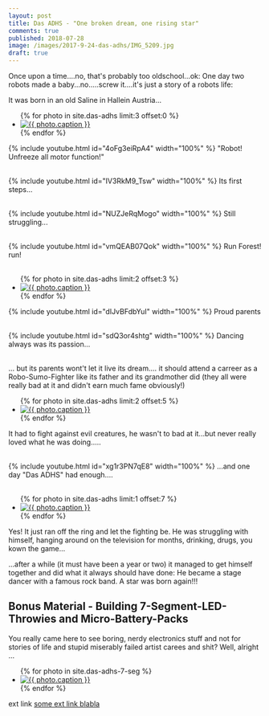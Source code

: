 ```yaml
---
layout: post
title: Das ADHS - "One broken dream, one rising star"
comments: true
published: 2018-07-28
image: /images/2017-9-24-das-adhs/IMG_5209.jpg
draft: true
---
```


Once upon a time....no, that's probably too oldschool...ok: One day two robots made a baby...no.....screw it....it's just a story of a robots life: 

It was born in an old Saline in Hallein Austria... 

<div class="photo-gallery-frame clearfix">
  <ul class="photo-gallery-list">
    {% for photo in site.das-adhs limit:3 offset:0 %}
    <li>
      <a href="{{ photo.url | prepend: site.baseurl }}" name="{{ photo.title }}">
        <img src="{{ photo.image-path|remove: ".jpg"| append: '-th'|append: ".jpg" }}" alt="{{ photo.caption }}" />
      </a>
    </li>
    {% endfor %}
  </ul>
</div>

<a name="videos 1"></a>

{% include youtube.html id="4oFg3eiRpA4" width="100%" %}
"Robot! Unfreeze all motor function!"
<br><br>

{% include youtube.html id="IV3RkM9_Tsw" width="100%" %}
Its first steps...
<br><br>

{% include youtube.html id="NUZJeRqMogo" width="100%" %}
Still struggling...
<br><br>

{% include youtube.html id="vmQEAB07Qok" width="100%" %}
Run Forest! run!
<br><br>


<div class="photo-gallery-frame clearfix">
  <ul class="photo-gallery-list">
    {% for photo in site.das-adhs limit:2 offset:3 %}
    <li>
      <a href="{{ photo.url | prepend: site.baseurl }}" name="{{ photo.title }}">
        <img src="{{ photo.image-path|remove: ".jpg"| append: '-th'|append: ".jpg" }}" alt="{{ photo.caption }}" />
      </a>
    </li>
    {% endfor %}
  </ul>
</div>


{% include youtube.html id="dIJvBFdbYuI" width="100%" %}
Proud parents
<br><br>

{% include youtube.html id="sdQ3or4shtg" width="100%" %}
Dancing always was its passion...
<br><br>

... but its parents wont't let it live its dream.... it should attend a carreer as a Robo-Sumo-Fighter like its father and its grandmother did (they all were really bad at it and didn't earn much fame obviously!)

<div class="photo-gallery-frame clearfix">
  <ul class="photo-gallery-list">
    {% for photo in site.das-adhs limit:2 offset:5 %}
    <li>
      <a href="{{ photo.url | prepend: site.baseurl }}" name="{{ photo.title }}">
        <img src="{{ photo.image-path|remove: ".jpg"| append: '-th'|append: ".jpg" }}" alt="{{ photo.caption }}" />
      </a>
    </li>
    {% endfor %}
  </ul>
</div>
It had to fight against evil creatures, he wasn't to bad at it...but never really loved what he was doing.....
<br><br>


{% include youtube.html id="xg1r3PN7qE8" width="100%" %}
...and one day "Das ADHS" had enough....
<br><br>


<div class="photo-gallery-frame clearfix">
  <ul class="photo-gallery-list">
    {% for photo in site.das-adhs limit:1 offset:7 %}
    <li>
      <a href="{{ photo.url | prepend: site.baseurl }}" name="{{ photo.title }}">
        <img src="{{ photo.image-path|remove: ".jpg"| append: '-th'|append: ".jpg" }}" alt="{{ photo.caption }}" />
      </a>
    </li>
    {% endfor %}
  </ul>
</div>
Yes! It just ran off the ring and let the fighting be. He was struggling with himself, hanging around on the television for months, drinking, drugs, you kown the game... 


...after a while (it must have been a year or two) it managed to get himself together and did what it always should have done: He became a stage dancer with a famous rock band. A star was born again!!!


## Bonus Material - Building 7-Segment-LED-Throwies and Micro-Battery-Packs ##

You really came here to see boring, nerdy electronics stuff and not for stories of life and stupid miserably failed artist carees and shit? Well, alright ...

<div class="photo-gallery-frame clearfix">
  <ul class="photo-gallery-list">
    {% for photo in site.das-adhs-7-seg %}
    <li>
      <a href="{{ photo.url | prepend: site.baseurl }}" name="{{ photo.title }}">
        <img src="{{ photo.image-path|remove: ".jpg"| append: '-th'|append: ".jpg" }}" alt="{{ photo.caption }}" />
      </a>
    </li>
    {% endfor %}
  </ul>
</div>

ext link [some ext link blabla](https://secure.reichelt.at/TASTER-9302/3/index.html?ACTION=3&LA=55&ARTICLE=44579)



